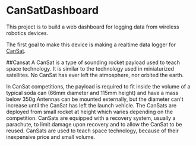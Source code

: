 # CanSatDashboard

This project is to build a web dashboard for logging data from wireless robotics devices.

The first goal to make this device is making a realtime data logger for [CanSat](https://en.wikipedia.org/wiki/CanSat#:~:targetText=A%20CanSat%20is%20a%20type,atmosphere%2C%20nor%20orbited%20the%20earth). 

##Cansat
A CanSat is a type of sounding rocket payload used to teach space technology. 
It is similar to the technology used in miniaturized satellites. 
No CanSat has ever left the atmosphere, nor orbited the earth.

In CanSat competitions, the payload is required to fit inside the volume of a typical soda can 
(66mm diameter and 115mm height) and have a mass below 350g.Antennas can be mounted externally, 
but the diameter can't increase until the CanSat has left the launch vehicle. 
The CanSats are deployed from small rocket at height which varies depending on the competition.
CanSats are equipped with a recovery system, usually a parachute, to limit damage upon recovery and to 
allow the CanSat to be reused. CanSats are used to teach space technology, because of their inexpensive price 
and small volume.
